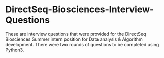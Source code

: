 # DirectSeq-Biosciences-Interview-Questions
These are interview questions that were provided for the DirectSeq Biosciences Summer intern position for Data analysis &amp; Algorithm development. There were two rounds of questions to be completed using Python3.
